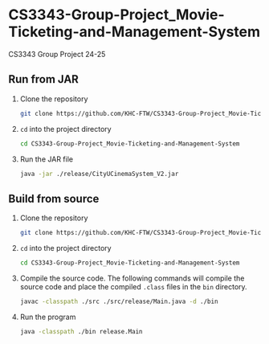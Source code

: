 # CS3343-Group-Project_Movie-Ticketing-and-Management-System
CS3343 Group Project 24-25

## Run from JAR
1. Clone the repository
    ```bash
    git clone https://github.com/KHC-FTW/CS3343-Group-Project_Movie-Ticketing-and-Management-System.git
    ```
2. `cd` into the project directory
    ```bash
    cd CS3343-Group-Project_Movie-Ticketing-and-Management-System
    ```
3. Run the JAR file
    ```bash
    java -jar ./release/CityUCinemaSystem_V2.jar
    ```

## Build from source
1. Clone the repository
    ```bash
    git clone https://github.com/KHC-FTW/CS3343-Group-Project_Movie-Ticketing-and-Management-System.git
    ```
2. `cd` into the project directory
    ```bash
    cd CS3343-Group-Project_Movie-Ticketing-and-Management-System
    ```
3. Compile the source code.
    The following commands will compile the source code and place the compiled `.class` files in the `bin` directory.
    ```bash
    javac -classpath ./src ./src/release/Main.java -d ./bin
    ```
4. Run the program
    ```bash
    java -classpath ./bin release.Main
    ```

